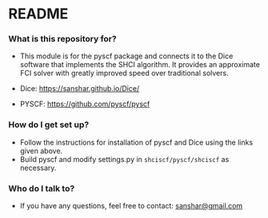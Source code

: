 # README #

### What is this repository for? ###

* This module is for the pyscf package and connects it to the Dice software that implements the SHCI algorithm. It provides an approximate FCI solver with greatly improved speed over traditional solvers.

* Dice: https://sanshar.github.io/Dice/ 
* PYSCF: https://github.com/pyscf/pyscf


### How do I get set up? ###

* Follow the instructions for installation of pyscf and Dice using the links given above.
* Build pyscf and modify settings.py in `shciscf/pyscf/shciscf` as necessary.


### Who do I talk to? ###

* If you have any questions, feel free to contact: sanshar@gmail.com

